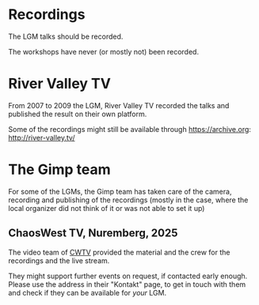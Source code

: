 # Recordings

The LGM talks should be recorded.

The workshops have never (or mostly not) been recorded.

# River Valley TV

From 2007 to 2009 the LGM, River Valley TV recorded the talks and published the result on their own platform.

Some of the recordings might still be available through <https://archive.org>: <http://river-valley.tv/>

# The Gimp team

For some of the LGMs, the Gimp team has taken care of the camera, recording and publishing of the recordings (mostly in the case, where the local organizer did not think of it or was not able to set it up)

## ChaosWest TV, Nuremberg, 2025

The video team of [CWTV](https://chaoswest.tv/) provided the material and the crew for the recordings and the live stream.

They might support further events on request, if contacted early enough.  
Please use the address in their "Kontakt" page, to get in touch with them and check if they can be available for _your_ LGM.
